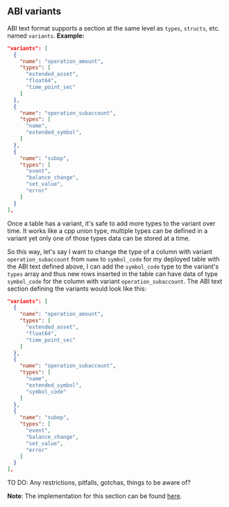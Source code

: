 ## ABI variants

ABI text format supports a section at the same level as `types`, `structs`, etc. named `variants`.
__Example:__

```json
"variants": [
  {
    "name": "operation_amount",
    "types": [
      "extended_asset",
      "float64",
      "time_point_sec"
    ]
  },
  {
    "name": "operation_subaccount",
    "types": [
      "name",
      "extended_symbol",
    ]
  },
  {
    "name": "subop",
    "types": [
      "event",
      "balance_change",
      "set_value",
      "error"
    ]
  }
],
```

Once a table has a variant, it's safe to add more types to the variant over time. It works like a cpp union type, multiple types can be defined in a variant yet only one of those types data can be stored at a time. 

So this way, let's say I want to change the type of a column with variant `operation_subaccount` from `name` to `symbol_code` for my deployed table with the ABI text defined above, I can add the `symbol_code` type to the variant's `types` array and thus new rows inserted in the table can have data of type `symbol_code` for the column with variant `operation_subaccount`. 
The ABI text section defining the variants would look like this:

```json
"variants": [
  {
    "name": "operation_amount",
    "types": [
      "extended_asset",
      "float64",
      "time_point_sec"
    ]
  },
  {
    "name": "operation_subaccount",
    "types": [
      "name",
      "extended_symbol",
      "symbol_code"
    ]
  },
  {
    "name": "subop",
    "types": [
      "event",
      "balance_change",
      "set_value",
      "error"
    ]
  }
],
```

TO DO: Any restrictions, pitfalls, gotchas, things to be aware of?

__Note__: The implementation for this section can be found [here](https://github.com/EOSIO/eos/pull/5652).
